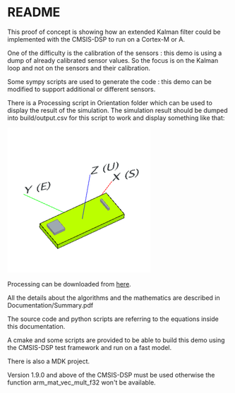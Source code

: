 # README

This proof of concept is showing how an extended Kalman filter could be implemented with the CMSIS-DSP to run on a Cortex-M or A.

One of the difficulty is the calibration of the sensors : this demo is using a dump of already calibrated sensor values. So the focus is on the Kalman loop and not on the sensors and their calibration.

Some sympy scripts are used to generate the code : this demo can be modified to support additional or different sensors.

There is a Processing script in Orientation folder which can be used to display the result of the simulation. The simulation result should be dumped into build/output.csv for this script to work and display something like that:

![orientation](Documentation/Assets/orientation.PNG?raw=true)

Processing can be downloaded from [here](https://processing.org/).

All the details about the algorithms and the mathematics are described in Documentation/Summary.pdf

The source code and python scripts are referring to the equations inside this documentation.

A cmake and some scripts are provided to be able to build this demo using the CMSIS-DSP test framework and run on a fast model.

There is also a MDK project.

Version 1.9.0 and above of the CMSIS-DSP must be used otherwise the function arm_mat_vec_mult_f32 won't be available.


